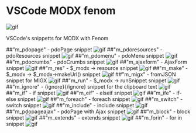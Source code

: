 # VSCode MODX fenom

![gif](https://github.com/JonikUl/vscode_modx-fenom/raw/master/gifs/m.gif)

VSCode's snippetts for MODX with Fenom

##"m_pdopage" - pdoPage snippet
![gif](https://github.com/JonikUl/vscode_modx-fenom/raw/master/gifs/m_pdopage.gif)
##"m_pdoresources" - pdoResources snippet
![gif](https://github.com/JonikUl/vscode_modx-fenom/raw/master/gifs/m_pdoresources.gif)
##"m_pdomenu" - pdoMenu snippet
![gif](https://github.com/JonikUl/vscode_modx-fenom/raw/master/gifs/m_pdomenu.gif)
##"m_pdocrumbs" - pdoCrumbs snippet
![gif](https://github.com/JonikUl/vscode_modx-fenom/raw/master/gifs/m_pdocrumbs.gif)
##"m_ajaxform" - AjaxForm snippet
![gif](https://github.com/JonikUl/vscode_modx-fenom/raw/master/gifs/m_ajaxform.gif)
##"m_res" - $_modx -> resource snippet
![gif](https://github.com/JonikUl/vscode_modx-fenom/raw/master/gifs/m_res.gif)
##"m_make" - $_modx -> $_modx->makeUrl() snippet
![gif](https://github.com/JonikUl/vscode_modx-fenom/raw/master/gifs/m_make.gif)
##"m_migx" - fromJSON snippet for MIGX
![gif](https://github.com/JonikUl/vscode_modx-fenom/raw/master/gifs/m_migx.gif)
##"m_run" - $_modx -> runSnippet snippet
![gif](https://github.com/JonikUl/vscode_modx-fenom/raw/master/gifs/m_run.gif)
##"m_ignore" - {ignore}{/ignore} snippet for the clipboard text
![gif](https://github.com/JonikUl/vscode_modx-fenom/raw/master/gifs/m_ignore.gif)
##"m_if" - if snippet
![gif](https://github.com/JonikUl/vscode_modx-fenom/raw/master/gifs/m_if.gif)
##"m_eif" - elseif snippet
![gif](https://github.com/JonikUl/vscode_modx-fenom/raw/master/gifs/m_eif.gif)
##"m_ife" - if-else snippet
![gif](https://github.com/JonikUl/vscode_modx-fenom/raw/master/gifs/m_ife.gif)
##"m_foreach" - foreach snippet
![gif](https://github.com/JonikUl/vscode_modx-fenom/raw/master/gifs/m_foreach.gif)
##"m_switch" - switch snippet
![gif](https://github.com/JonikUl/vscode_modx-fenom/raw/master/gifs/m_switch.gif)
##"m_include" - include snippet
![gif](https://github.com/JonikUl/vscode_modx-fenom/raw/master/gifs/m_include.gif)
##"m_pdopageajax" - pdoPage with Ajax snippet
![gif](https://github.com/JonikUl/vscode_modx-fenom/raw/master/gifs/m_pdopageajax.gif)
##"m_block" - block snippet
![gif](https://github.com/JonikUl/vscode_modx-fenom/raw/master/gifs/m_block.gif)
##"m_extends" - extends snippet
![gif](https://github.com/JonikUl/vscode_modx-fenom/raw/master/gifs/m_extends.gif)
##"m_forin" - for in snippet
![gif](https://github.com/JonikUl/vscode_modx-fenom/raw/master/gifs/m_forin.gif)